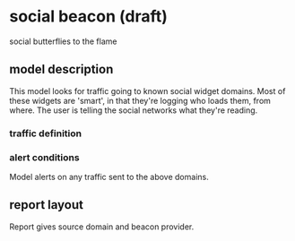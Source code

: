 social beacon (draft)
========

social butterflies to the flame

## model description

This model looks for traffic going to known social widget domains. Most of these widgets are 'smart', in that they're logging who loads them, from where. The user is telling the social networks what they're reading.

### traffic definition

### alert conditions

Model alerts on any traffic sent to the above domains.

## report layout

Report gives source domain and beacon provider.